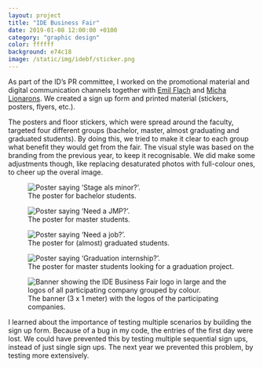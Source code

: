 ```yaml
---
layout: project
title: "IDE Business Fair"
date: 2019-01-08 12:00:00 +0100
category: "graphic design"
color: ffffff
background: e74c18
image: /static/img/idebf/sticker.png
---
```


As part of the ID’s PR committee, I worked on the promotional material and digital communication channels together with [Emil Flach](http://emilflach.com/) and [Micha Lionarons](https://linkedin.com/in/michalionarons). We created a sign up form and printed material (stickers, posters, flyers, etc.).

The posters and floor stickers, which were spread around the faculty, targeted four different groups (bachelor, master, almost graduating and graduated students). By doing this, we tried to make it clear to each group what benefit they would get from the fair. The visual style was based on the branding from the previous year, to keep it recognisable. We did make some adjustments though, like replacing desaturated photos with full-colour ones, to cheer up the overal image.


<div class="project__picture-group">

  <figure class="project__picture">
    <img class="project__image" alt="Poster saying ‘Stage als minor?’."
      srcset="/static/img/idebf/posters-01.png 1x,
        /static/img/idebf/posters-01.png 2x"
      src="/static/img/idebf/posters-01.png">
    <figcaption class="project__caption">
      The poster for bachelor students.
    </figcaption>
  </figure>

  <figure class="project__picture">
    <img class="project__image" alt="Poster saying ‘Need a JMP?’."
      srcset="/static/img/idebf/posters-02.png 1x,
        /static/img/idebf/posters-02.png 2x"
      src="/static/img/idebf/posters-02.png">
    <figcaption class="project__caption">
      The poster for master students.
    </figcaption>
  </figure>

  <figure class="project__picture">
    <img class="project__image" alt="Poster saying ‘Need a job?’."
      srcset="/static/img/idebf/posters-03.png 1x,
        /static/img/idebf/posters-03.png 2x"
      src="/static/img/idebf/posters-03.png">
    <figcaption class="project__caption">
      The poster for (almost) graduated students.
    </figcaption>
  </figure>

  <figure class="project__picture">
    <img class="project__image" alt="Poster saying ‘Graduation internship?’."
      srcset="/static/img/idebf/posters-04.png 1x,
        /static/img/idebf/posters-04.png 2x"
      src="/static/img/idebf/posters-04.png">
    <figcaption class="project__caption">
      The poster for master students looking for a graduation project.
    </figcaption>
  </figure>

  <figure class="project__picture">
    <img class="project__image" alt="Banner showing the IDE Business Fair logo in large and the logos of all participating company grouped by colour."
      srcset="/static/img/idebf/logobanner.png 1x,
        /static/img/idebf/logobanner@2x.png 2x"
      src="/static/img/idebf/logobanner.png">
    <figcaption class="project__caption">
      The banner (3 x 1 meter) with the logos of the participating companies.
    </figcaption>
  </figure>

</div>


I learned about the importance of testing multiple scenarios by building the sign up form. Because of a bug in my code, the entries of the first day were lost. We could have prevented this by testing multiple sequential sign ups, instead of just single sign ups. The next year we prevented this problem, by testing more extensively.

